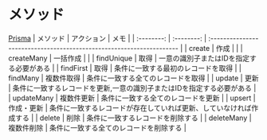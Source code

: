 # メソッド

[Prisma](https://www.prisma.io/client)
| メソッド | アクション | メモ |
| :--------: | :--------: | :-------------------------------------------------------------------- |
| create | 作成 | |
| createMany | 一括作成 | |
| findUnique | 取得 | 一意の識別子またはIDを指定する必要がある |
| findFirst | 取得 | 条件に一致する最初のレコードを取得 |
| findMany | 複数件取得 | 条件に一致する全てのレコードを取得 |
| update | 更新 | 条件に一致するレコードを更新,一意の識別子またはIDを指定する必要がある |
| updateMany | 複数件更新 | 条件に一致する全てのレコードを更新 |
| upsert | 作成・更新 | 条件に一致するレコードが存在していれば更新、していなければ作成する |
| delete | 削除 | 条件に一致するレコードを削除する |
| deleteMany | 複数件削除 | 条件に一致する全てのレコードを削除する |
